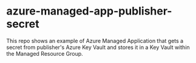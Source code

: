 # azure-managed-app-publisher-secret
This repo shows an example of Azure Managed Application that gets a secret from publisher's Azure Key Vault and stores it in a Key Vault within the Managed Resource Group.
